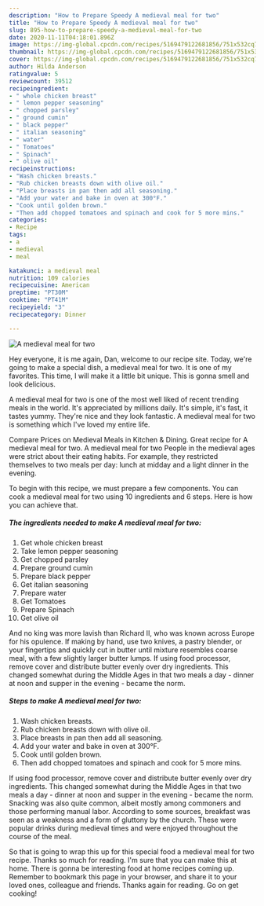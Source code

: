 ```yaml
---
description: "How to Prepare Speedy A medieval meal for two"
title: "How to Prepare Speedy A medieval meal for two"
slug: 895-how-to-prepare-speedy-a-medieval-meal-for-two
date: 2020-11-11T04:18:01.896Z
image: https://img-global.cpcdn.com/recipes/5169479122681856/751x532cq70/a-medieval-meal-for-two-recipe-main-photo.jpg
thumbnail: https://img-global.cpcdn.com/recipes/5169479122681856/751x532cq70/a-medieval-meal-for-two-recipe-main-photo.jpg
cover: https://img-global.cpcdn.com/recipes/5169479122681856/751x532cq70/a-medieval-meal-for-two-recipe-main-photo.jpg
author: Hilda Anderson
ratingvalue: 5
reviewcount: 39512
recipeingredient:
- " whole chicken breast"
- " lemon pepper seasoning"
- " chopped parsley"
- " ground cumin"
- " black pepper"
- " italian seasoning"
- " water"
- " Tomatoes"
- " Spinach"
- " olive oil"
recipeinstructions:
- "Wash chicken breasts."
- "Rub chicken breasts down with olive oil."
- "Place breasts in pan then add all seasoning."
- "Add your water and bake in oven at 300°F."
- "Cook until golden brown."
- "Then add chopped tomatoes and spinach and cook for 5 more mins."
categories:
- Recipe
tags:
- a
- medieval
- meal

katakunci: a medieval meal 
nutrition: 109 calories
recipecuisine: American
preptime: "PT30M"
cooktime: "PT41M"
recipeyield: "3"
recipecategory: Dinner

---
```



![A medieval meal for two](https://img-global.cpcdn.com/recipes/5169479122681856/751x532cq70/a-medieval-meal-for-two-recipe-main-photo.jpg)

Hey everyone, it is me again, Dan, welcome to our recipe site. Today, we're going to make a special dish, a medieval meal for two. It is one of my favorites. This time, I will make it a little bit unique. This is gonna smell and look delicious.

A medieval meal for two is one of the most well liked of recent trending meals in the world. It's appreciated by millions daily. It's simple, it's fast, it tastes yummy. They're nice and they look fantastic. A medieval meal for two is something which I've loved my entire life.

Compare Prices on Medieval Meals in Kitchen &amp; Dining. Great recipe for A medieval meal for two. A medieval meal for two People in the medieval ages were strict about their eating habits. For example, they restricted themselves to two meals per day: lunch at midday and a light dinner in the evening.


To begin with this recipe, we must prepare a few components. You can cook a medieval meal for two using 10 ingredients and 6 steps. Here is how you can achieve that.

<!--inarticleads1-->

##### The ingredients needed to make A medieval meal for two:

1. Get  whole chicken breast
1. Take  lemon pepper seasoning
1. Get  chopped parsley
1. Prepare  ground cumin
1. Prepare  black pepper
1. Get  italian seasoning
1. Prepare  water
1. Get  Tomatoes
1. Prepare  Spinach
1. Get  olive oil


And no king was more lavish than Richard II, who was known across Europe for his opulence. If making by hand, use two knives, a pastry blender, or your fingertips and quickly cut in butter until mixture resembles coarse meal, with a few slightly larger butter lumps. If using food processor, remove cover and distribute butter evenly over dry ingredients. This changed somewhat during the Middle Ages in that two meals a day - dinner at noon and supper in the evening - became the norm. 

<!--inarticleads2-->

##### Steps to make A medieval meal for two:

1. Wash chicken breasts.
1. Rub chicken breasts down with olive oil.
1. Place breasts in pan then add all seasoning.
1. Add your water and bake in oven at 300°F.
1. Cook until golden brown.
1. Then add chopped tomatoes and spinach and cook for 5 more mins.


If using food processor, remove cover and distribute butter evenly over dry ingredients. This changed somewhat during the Middle Ages in that two meals a day - dinner at noon and supper in the evening - became the norm. Snacking was also quite common, albeit mostly among commoners and those performing manual labor. According to some sources, breakfast was seen as a weakness and a form of gluttony by the church. These were popular drinks during medieval times and were enjoyed throughout the course of the meal. 

So that is going to wrap this up for this special food a medieval meal for two recipe. Thanks so much for reading. I'm sure that you can make this at home. There is gonna be interesting food at home recipes coming up. Remember to bookmark this page in your browser, and share it to your loved ones, colleague and friends. Thanks again for reading. Go on get cooking!
